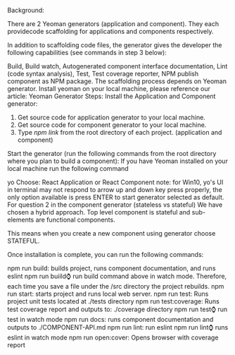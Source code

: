 Background:

There are 2 Yeoman generators (application and component).  They each providecode scaffolding for applications and components respectively.

In addition to scaffolding code files, the generator gives the developer the following capabilities (see commands in step 3 below):

Build, Build watch, Autogenerated component interface documentation, Lint (code syntax analysis), Test, Test coverage reporter, NPM publish component as NPM package.
The scaffolding process depends on Yeoman generator.
Install yeoman on your local machine, please reference our article: Yeoman Generator
Steps:
Install the Application and Component generator:
1. Get source code for application generator to your local machine.
2. Get source code for component generator to your local machine.
3. Type *npm link* from the root directory of each project. (application and component)


Start the generator (run the following commands from the root directory where you plan to build a component):
If you have Yeoman installed on your local machine run the following command

yo
Choose: React Application or React Component
note: for Win10, yo's UI in terminal may not respond to arrow up and down key press properly, the only option available is press ENTER to start generator selected as default.
For question 2 in the component generator (stateless vs stateful)
We have chosen a hybrid approach.  Top level component is stateful and sub-elements are functional components.

This means when you create a new component using generator choose STATEFUL.

Once installation is complete, you can run the following commands:

npm run build: builds project, runs component documentation, and runs eslint
npm run buiild:watch: run build command above in watch mode.  Therefore, each time you save a file under the /src directory the project rebuilds.
npm run start: starts project and runs local web server.
npm run test: Runs project unit tests located at ./tests directory
npm run test:coverage: Runs test coverage report and outputs to: ./coverage directory
npm run test:watch:  run test in watch mode
npm run docs: runs component documentation and outputs to ./COMPONENT-API.md
npm run lint: run eslint
npm run lint:watch: runs eslint in watch mode
npm run open:cover: Opens browser with coverage report


